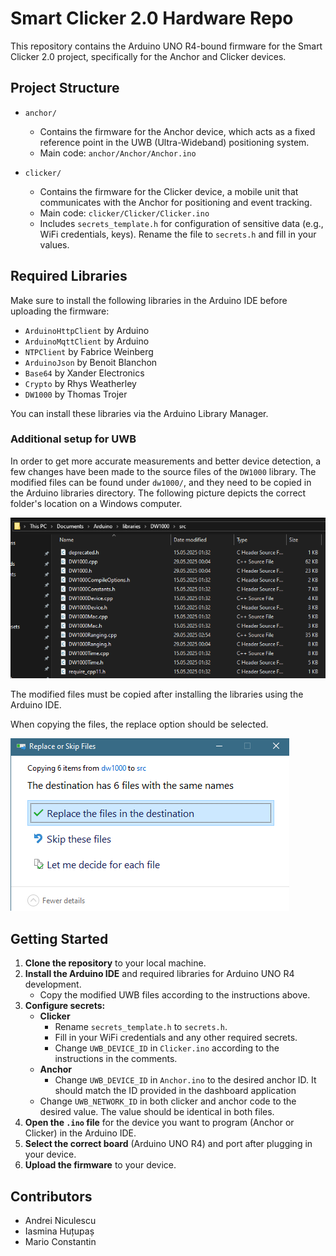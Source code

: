 # Smart Clicker 2.0 Hardware Repo

This repository contains the Arduino UNO R4-bound firmware for the Smart Clicker 2.0 project, specifically for the Anchor and Clicker devices.

## Project Structure

- `anchor/`
  - Contains the firmware for the Anchor device, which acts as a fixed reference point in the UWB (Ultra-Wideband) positioning system.
  - Main code: `anchor/Anchor/Anchor.ino`

- `clicker/`
  - Contains the firmware for the Clicker device, a mobile unit that communicates with the Anchor for positioning and event tracking.
  - Main code: `clicker/Clicker/Clicker.ino`
  - Includes `secrets_template.h` for configuration of sensitive data (e.g., WiFi credentials, keys). Rename the file to `secrets.h` and fill in your values.

## Required Libraries

Make sure to install the following libraries in the Arduino IDE before uploading the firmware:

- `ArduinoHttpClient` by Arduino
- `ArduinoMqttClient` by Arduino
- `NTPClient` by Fabrice Weinberg
- `ArduinoJson` by Benoit Blanchon
- `Base64` by Xander Electronics
- `Crypto` by Rhys Weatherley
- `DW1000` by Thomas Trojer

You can install these libraries via the Arduino Library Manager.

### Additional setup for UWB

In order to get more accurate measurements and better device detection, a few changes have been made to the source files of the `DW1000` library. The modified files can be found under `dw1000/`, and they need to be copied in the Arduino libraries directory. The following picture depicts the correct folder's location on a Windows computer.


![Arduino libraries installation folder](directory.png)

The modified files must be copied after installing the libraries using the Arduino IDE. 

When copying the files, the replace option should be selected.

![Overwrite prompt](replace-prompt.png)

## Getting Started

1. **Clone the repository** to your local machine.
2. **Install the Arduino IDE** and required libraries for Arduino UNO R4 development.
    - Copy the modified UWB files according to the instructions above.
3. **Configure secrets:**
    - **Clicker**
        - Rename `secrets_template.h` to `secrets.h`.
        - Fill in your WiFi credentials and any other required secrets.
        - Change `UWB_DEVICE_ID` in `Clicker.ino` according to the instructions in the comments.
    - **Anchor**
        - Change `UWB_DEVICE_ID` in `Anchor.ino` to the desired anchor ID. It should match the ID provided in the dashboard application
    - Change `UWB_NETWORK_ID` in both clicker and anchor code to the desired value. The value should be identical in both files.
4. **Open the `.ino` file** for the device you want to program (Anchor or Clicker) in the Arduino IDE.
5. **Select the correct board** (Arduino UNO R4) and port after plugging in your device.
6. **Upload the firmware** to your device.

## Contributors
- Andrei Niculescu
- Iasmina Huțupaș
- Mario Constantin
